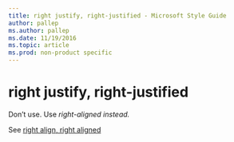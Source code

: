 ```yaml
---
title: right justify, right-justified - Microsoft Style Guide
author: pallep
ms.author: pallep
ms.date: 11/19/2016
ms.topic: article
ms.prod: non-product specific
---
```


# right justify, right-justified

Don’t use. Use *right-aligned instead.*

See [right align, right aligned](/style-guide/a-z-word-list-term-collections/l/left-align-left-aligned)
